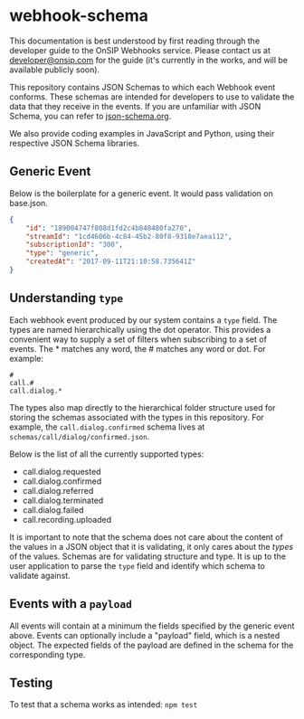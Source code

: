 # webhook-schema
This documentation is best understood by first reading through the developer guide to the OnSIP Webhooks service. Please contact us at [developer@onsip.com](mailto:developer@onsip.com) for the guide (it's currently in the works, and will be available publicly soon).

This repository contains JSON Schemas to which each Webhook event conforms. These schemas are intended for developers to use to validate the data that they receive in the events. If you are unfamiliar with JSON Schema, you can refer to [json-schema.org](json-schema.org).

We also provide coding examples in JavaScript and Python, using their respective JSON Schema libraries.

## Generic Event
Below is the boilerplate for a generic event. It would pass validation on base.json.
```json
{
    "id": "189004747f808d1fd2c4b848480fa270",
    "streamId": "1cd4606b-4c84-45b2-80f8-9318e7aea112",
    "subscriptionId": "300",
    "type": "generic",
    "createdAt": "2017-09-11T21:10:58.735641Z"
}
```
## Understanding `type`
Each webhook event produced by our system contains a `type` field. The types are named hierarchically using the dot operator. This provides a convenient way to supply a set of filters when subscribing to a set of events. The \* matches any word, the \# matches any word or dot. For example:
```
#
call.#
call.dialog.*
```

The types also map directly to the hierarchical folder structure used for storing the schemas associated with the types in this repository. For example, the `call.dialog.confirmed` schema lives at `schemas/call/dialog/confirmed.json`.

Below is the list of all the currently supported types:
* call.dialog.requested
* call.dialog.confirmed
* call.dialog.referred
* call.dialog.terminated
* call.dialog.failed
* call.recording.uploaded

It is important to note that the schema does not care about the content of the values in a JSON object that it is validating, it only cares about the _types_ of the values. Schemas are for validating structure and type. It is up to the user application to parse the `type` field and identify which schema to validate against.

## Events with a `payload`
All events will contain at a minimum the fields specified by the generic event above. Events can optionally include a "payload" field, which is a nested object. The expected fields of the payload are defined in the schema for the corresponding type.

## Testing
To test that a schema works as intended:
```npm test```
